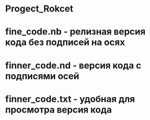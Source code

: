 # Progect_Rokcet
# fine_code.nb - релизная версия кода без подписей на осях
# finner_code.nd - версия кода с подписями осей
# finner_code.txt - удобная для просмотра версия кода
